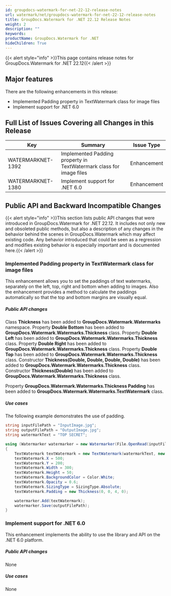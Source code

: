 ```yaml
---
id: groupdocs-watermark-for-net-22-12-release-notes
url: watermark/net/groupdocs-watermark-for-net-22-12-release-notes
title: GroupDocs.Watermark for .NET 22.12 Release Notes
weight: 2
description: ""
keywords: 
productName: GroupDocs.Watermark for .NET
hideChildren: True
---
```

{{< alert style="info" >}}This page contains release notes for GroupDocs.Watermark for .NET 22.12{{< /alert >}}

## Major features

There are the following enhancements in this release:

* Implemented Padding property in TextWatermark class for image files
* Implement support for .NET 6.0

## Full List of Issues Covering all Changes in this Release

| Key | Summary | Issue Type |
| --- | --- | --- |
| WATERMARKNET-1392 | Implemented Padding property in TextWatermark class for image files | Enhancement |
| WATERMARKNET-1380 | Implement support for .NET 6.0 | Enhancement |

## Public API and Backward Incompatible Changes

{{< alert style="info" >}}This section lists public API changes that were introduced in GroupDocs.Watermark for .NET 22.12.
It includes not only new and obsoleted public methods, but also a description of any changes in the behavior behind the scenes in GroupDocs.Watermark which may affect existing code.
Any behavior introduced that could be seen as a regression and modifies existing behavior is especially important and is documented here.{{< /alert >}}

### Implemented Padding property in TextWatermark class for image files

This enhancement allows you to set the paddings of text watermarks, separately on the left, top, right and bottom when adding to images.
Also the enhancement provides a method to calculate the paddings automatically so that the top and bottom margins are visually equal.

##### Public API changes

Class **Thickness** has been added to **GroupDocs.Watermark.Watermarks** namespace.
Property **Double Bottom** has been added to **GroupDocs.Watermark.Watermarks.Thickness** class.
Property **Double Left** has been added to **GroupDocs.Watermark.Watermarks.Thickness** class.
Property **Double Right** has been added to **GroupDocs.Watermark.Watermarks.Thickness** class.
Property **Double Top** has been added to **GroupDocs.Watermark.Watermarks.Thickness** class.
Constructor **Thickness(Double, Double, Double, Double)** has been added to **GroupDocs.Watermark.Watermarks.Thickness** class.
Constructor **Thickness(Double)** has been added to **GroupDocs.Watermark.Watermarks.Thickness** class.

Property **GroupDocs.Watermark.Watermarks.Thickness Padding** has been added to **GroupDocs.Watermark.Watermarks.TextWatermark** class.

##### Use cases

The following example demonstrates the use of padding.

```csharp
string inputFilePath = "InputImage.jpg";
string outputFilePath = "OutputImage.jpg";
string watermarkText = "TOP SECRET";

using (Watermarker watermarker = new Watermarker(File.OpenRead(inputFilePath)))
{
    TextWatermark textWatermark = new TextWatermark(watermarkText, new Font("Arial", 81));
    textWatermark.X = 500;
    textWatermark.Y = 200;
    textWatermark.Width = 300;
    textWatermark.Height = 50;
    textWatermark.BackgroundColor = Color.White;
    textWatermark.Opacity = 0.6;
    textWatermark.SizingType = SizingType.Absolute;
    textWatermark.Padding = new Thickness(0, 0, 4, 0);

    watermarker.Add(textWatermark);
    watermarker.Save(outputFilePath);
}
```

### Implement support for .NET 6.0

This enhancement implements the ability to use the library and API on the .NET 6.0 platform.

##### Public API changes

None

##### Use cases

None
